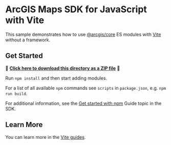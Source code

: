 # ArcGIS Maps SDK for JavaScript with Vite

This sample demonstrates how to use [@arcgis/core](https://www.npmjs.com/package/@arcgis/core) ES modules with [Vite](https://vitejs.dev/) without a framework.

## Get Started

📁 **[Click here to download this directory as a ZIP file](https://esri.github.io/jsapi-resources/zips/core-sample-jsapi-vite.zip)** 📁

Run `npm install` and then start adding modules.

For a list of all available `npm` commands see `scripts` in `package.json`, e.g. `npm run build`.

For additional information, see the [Get started with npm](https://developers.arcgis.com/javascript/latest/get-started/#npm) Guide topic in the SDK.

## Learn More

You can learn more in the [Vite guides](https://vitejs.dev/guide/).
